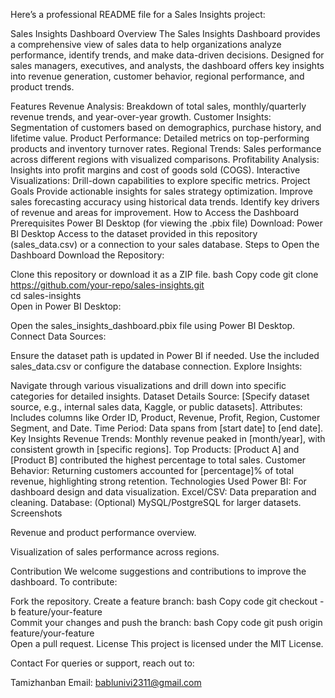
Here’s a professional README file for a Sales Insights project:

Sales Insights Dashboard
Overview
The Sales Insights Dashboard provides a comprehensive view of sales data to help organizations analyze performance, identify trends, and make data-driven decisions. Designed for sales managers, executives, and analysts, the dashboard offers key insights into revenue generation, customer behavior, regional performance, and product trends.

Features
Revenue Analysis: Breakdown of total sales, monthly/quarterly revenue trends, and year-over-year growth.
Customer Insights: Segmentation of customers based on demographics, purchase history, and lifetime value.
Product Performance: Detailed metrics on top-performing products and inventory turnover rates.
Regional Trends: Sales performance across different regions with visualized comparisons.
Profitability Analysis: Insights into profit margins and cost of goods sold (COGS).
Interactive Visualizations: Drill-down capabilities to explore specific metrics.
Project Goals
Provide actionable insights for sales strategy optimization.
Improve sales forecasting accuracy using historical data trends.
Identify key drivers of revenue and areas for improvement.
How to Access the Dashboard
Prerequisites
Power BI Desktop (for viewing the .pbix file)
Download: Power BI Desktop
Access to the dataset provided in this repository (sales_data.csv) or a connection to your sales database.
Steps to Open the Dashboard
Download the Repository:

Clone this repository or download it as a ZIP file.
bash
Copy code
git clone https://github.com/your-repo/sales-insights.git  
cd sales-insights  
Open in Power BI Desktop:

Open the sales_insights_dashboard.pbix file using Power BI Desktop.
Connect Data Sources:

Ensure the dataset path is updated in Power BI if needed. Use the included sales_data.csv or configure the database connection.
Explore Insights:

Navigate through various visualizations and drill down into specific categories for detailed insights.
Dataset Details
Source: [Specify dataset source, e.g., internal sales data, Kaggle, or public datasets].
Attributes: Includes columns like Order ID, Product, Revenue, Profit, Region, Customer Segment, and Date.
Time Period: Data spans from [start date] to [end date].
Key Insights
Revenue Trends: Monthly revenue peaked in [month/year], with consistent growth in [specific regions].
Top Products: [Product A] and [Product B] contributed the highest percentage to total sales.
Customer Behavior: Returning customers accounted for [percentage]% of total revenue, highlighting strong retention.
Technologies Used
Power BI: For dashboard design and data visualization.
Excel/CSV: Data preparation and cleaning.
Database: (Optional) MySQL/PostgreSQL for larger datasets.
Screenshots

Revenue and product performance overview.


Visualization of sales performance across regions.

Contribution
We welcome suggestions and contributions to improve the dashboard. To contribute:

Fork the repository.
Create a feature branch:
bash
Copy code
git checkout -b feature/your-feature  
Commit your changes and push the branch:
bash
Copy code
git push origin feature/your-feature  
Open a pull request.
License
This project is licensed under the MIT License.

Contact
For queries or support, reach out to:

Tamizhanban
Email: bablunivi2311@gmail.com
